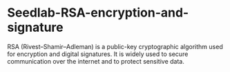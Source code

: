 # Seedlab-RSA-encryption-and-signature

RSA (Rivest–Shamir–Adleman) is a public-key cryptographic algorithm used for encryption and digital signatures. It is widely used to secure communication over the internet and to protect sensitive data.
